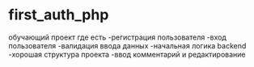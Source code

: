 ﻿# first_auth_php
обучающий проект где есть
-регистрация пользователя
-вход пользователя
-валидация ввода данных
-начальная логика backend
-хорошая структура проекта
-ввод комментарий и редактирование
